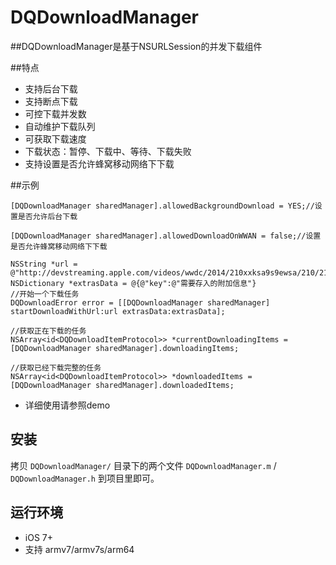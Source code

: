 # DQDownloadManager

##DQDownloadManager是基于NSURLSession的并发下载组件

##特点

- 支持后台下载
- 支持断点下载
- 可控下载并发数
- 自动维护下载队列
- 可获取下载速度
- 下载状态：暂停、下载中、等待、下载失败
- 支持设置是否允许蜂窝移动网络下下载

##示例

```objc
[DQDownloadManager sharedManager].allowedBackgroundDownload = YES;//设置是否允许后台下载 

[DQDownloadManager sharedManager].allowedDownloadOnWWAN = false;//设置是否允许蜂窝移动网络下下载 

NSString *url = @"http://devstreaming.apple.com/videos/wwdc/2014/210xxksa9s9ewsa/210/210_hd_accessibility_on_ios.mov";
NSDictionary *extrasData = @{@"key":@"需要存入的附加信息"}
//开始一个下载任务
DQDownloadError error = [[DQDownloadManager sharedManager] startDownloadWithUrl:url extrasData:extrasData];

//获取正在下载的任务
NSArray<id<DQDownloadItemProtocol>> *currentDownloadingItems = [DQDownloadManager sharedManager].downloadingItems;

//获取已经下载完整的任务
NSArray<id<DQDownloadItemProtocol>> *downloadedItems = [DQDownloadManager sharedManager].downloadedItems;
```
- 详细使用请参照demo

## 安装

拷贝 `DQDownloadManager/` 目录下的两个文件 `DQDownloadManager.m` / `DQDownloadManager.h`  到项目里即可。

## 运行环境

- iOS 7+
- 支持 armv7/armv7s/arm64
